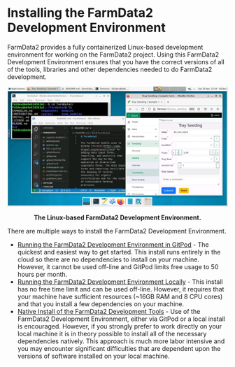 # Installing the FarmData2 Development Environment

FarmData2 provides a fully containerized Linux-based development environment for working on the FarmData2 project. Using this FarmData2 Development Environment ensures that you have the correct versions of all of the tools, libraries and other dependencies needed to do FarmData2 development.

<center>
<img src="docs/install/images/FD2-dev-env.jpg" alt="The Linux-based FarmData2 Development Environment" width="512" />

**The Linux-based FarmData2 Development Environment.**

</center>

There are multiple ways to install the FarmData2 Development Environment.

- [Running the FarmData2 Development Environment in GitPod](docs/install/gitpod.md) - The quickest and easiest way to get started. This install runs entirely in the cloud so there are no dependencies to install on your machine. However, it cannot be used off-line and GitPod limits free usage to 50 hours per month.
- [Running the FarmData2 Development Environment Locally](docs/install/local.md) - This install has no free time limit and can be used off-line. However, it requires that your machine have sufficient resources (~16GB RAM and 8 CPU cores) and that you install a few dependencies on your machine.
- [Native Install of the FarmData2 Development Tools](docs/install/native.md) - Use of the FarmData2 Development Environment, either via GitPod or a local install is encouraged. However, if you strongly prefer to work directly on your local machine it is in theory possible to install all of the necessary dependencies natively. This approach is much more labor intensive and you may encounter significant difficulties that are dependent upon the versions of software installed on your local machine.
